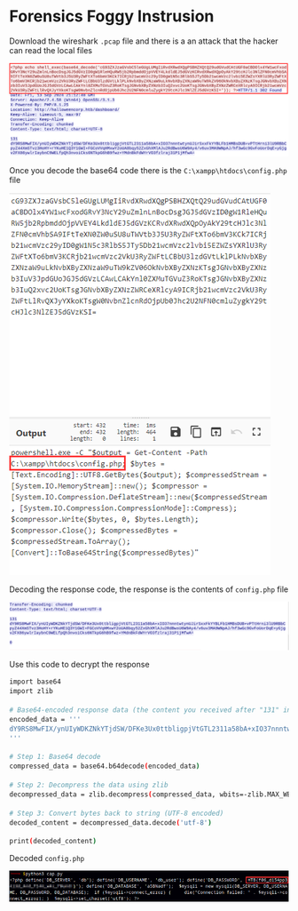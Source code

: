 # Forensics Foggy Instrusion

Download the wireshark `.pcap` file and there is a an attack that the hacker can read the local files

![image.png](images/image.png)

Once you decode the base64 code there is the `C:\xampp\htdocs\config.php` file

![image.png](images/image%201.png)

Decoding the response code, the response is the contents of `config.php` file

![image.png](images/image%202.png)

Use this code to decrypt the response

```bash
import base64
import zlib

# Base64-encoded response data (the content you received after "131" in the response body)
encoded_data = '''
dY9RS8MwFIX/ynUIyWDKZNkYTjdSW/DFKe3Ux0ttbligpjVtGTL2311a58bA+xIO37nnntwtynUJirSxxFkYYBLFb1HMBsDUB+vPTtHrni3lU9RBbCpyZ44XmSTvz3HoHY+rYKuHE1Q3Y1GWI+FGCoVVqHMxwY2oUA8bqy52ZxGhXMlAJu2RdBwsU6W9Ay4/v6uv3MA9WNpAJ/hf3wGc9GvFoUorDqE+yGjgv2FX86ywlrIaybnC9WELfpQh3nvoiCks6NTkpG6hB9fwz+YMdnBkFdWYrVO3fzlraj31P1jMfwA=
'''

# Step 1: Base64 decode
compressed_data = base64.b64decode(encoded_data)

# Step 2: Decompress the data using zlib
decompressed_data = zlib.decompress(compressed_data, wbits=-zlib.MAX_WBITS)

# Step 3: Convert bytes back to string (UTF-8 encoded)
decoded_content = decompressed_data.decode('utf-8')

print(decoded_content)

```

Decoded `config.php`

![image.png](images/image%203.png)
